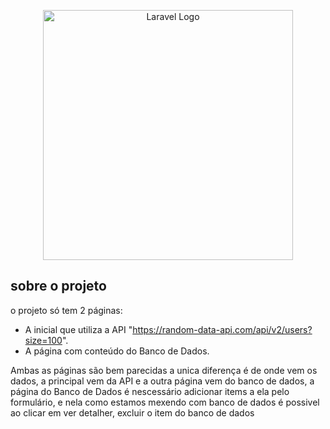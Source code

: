 <p align="center"><a href="https://laravel.com" target="_blank"><img src="https://raw.githubusercontent.com/laravel/art/master/logo-lockup/5%20SVG/2%20CMYK/1%20Full%20Color/laravel-logolockup-cmyk-red.svg" width="400" alt="Laravel Logo"></a></p>


## sobre o projeto

o projeto só tem 2 páginas:
- A inicial que utiliza a API "https://random-data-api.com/api/v2/users?size=100".
- A página com conteúdo do Banco de Dados.

Ambas as páginas são bem parecidas a unica diferença é de onde vem os dados, a principal vem da API e a outra página vem do banco de dados,
a página do Banco de Dados é nescessário adicionar items a ela pelo formulário, e nela como estamos mexendo com banco de dados é possivel ao clicar em ver detalher, excluir o item do banco de dados
